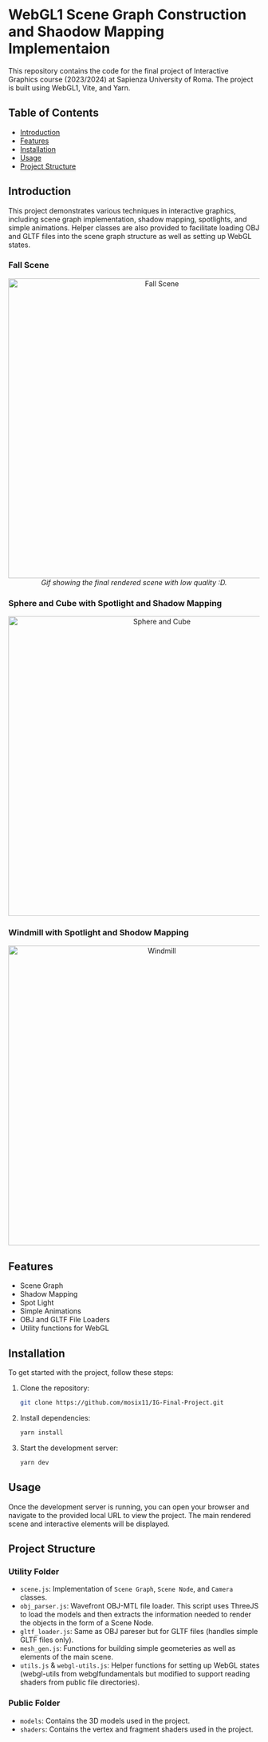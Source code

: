 # WebGL1 Scene Graph Construction and Shaodow Mapping Implementaion

This repository contains the code for the final project of Interactive Graphics course (2023/2024) at Sapienza University of Roma. The project is built using WebGL1, Vite, and Yarn.

## Table of Contents
- [Introduction](#introduction)
- [Features](#features)
- [Installation](#installation)
- [Usage](#usage)
- [Project Structure](#project-structure)

## Introduction
This project demonstrates various techniques in interactive graphics, including scene graph implementation, shadow mapping, spotlights, and simple animations. Helper classes are also provided to facilitate loading OBJ and GLTF files into the scene graph structure as well as setting up WebGL states.
### Fall Scene
<p align="center">
  <img src="media/fall-scene.gif" alt="Fall Scene" width="600"/>
  <br>
  <em>Gif showing the final rendered scene with low quality :D.</em>
</p>

### Sphere and Cube with Spotlight and Shadow Mapping
<p align="center">
  <img src="media/sphere-cube.png" alt="Sphere and Cube" width="600"/>
</p>

### Windmill with Spotlight and Shodow Mapping
<p align="center">
  <img src="media/windmill.png" alt="Windmill" width="600"/>
</p>


## Features
- Scene Graph
- Shadow Mapping
- Spot Light
- Simple Animations
- OBJ and GLTF File Loaders
- Utility functions for WebGL

## Installation
To get started with the project, follow these steps:

1. Clone the repository:
    ```bash
    git clone https://github.com/mosix11/IG-Final-Project.git
    ```

2. Install dependencies:
    ```bash
    yarn install
    ```

3. Start the development server:
    ```bash
    yarn dev
    ```

## Usage
Once the development server is running, you can open your browser and navigate to the provided local URL to view the project. The main rendered scene and interactive elements will be displayed.

## Project Structure
### Utility Folder
- `scene.js`: Implementation of `Scene Graph`, `Scene Node`, and `Camera` classes.
- `obj_parser.js`: Wavefront OBJ-MTL file loader. This script uses ThreeJS to load the models and then extracts the information needed to render the objects in the form of a Scene Node.
- `gltf_loader.js`: Same as OBJ pareser but for GLTF files (handles simple GLTF files only).
- `mesh_gen.js`: Functions for building simple geometeries as well as elements of the main scene.
- `utils.js` & `webgl-utils.js`: Helper functions for setting up WebGL states (webgl-utils from webglfundamentals but modified to support reading shaders from public file directories).

### Public Folder
- `models`: Contains the 3D models used in the project.
- `shaders`: Contains the vertex and fragment shaders used in the project.

